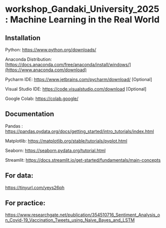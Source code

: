 # workshop_Gandaki_University_2025 : Machine Learning in the Real World

## Installation
Python: https://www.python.org/downloads/

Anaconda Distribution: [https://docs.anaconda.com/free/anaconda/install/windows/](https://www.anaconda.com/download)

Pycharm IDE: https://www.jetbrains.com/pycharm/download/  [Optional]

Visual Studio IDE: https://code.visualstudio.com/download [Optional]

Google Colab: https://colab.google/

## Documentation

Pandas :  https://pandas.pydata.org/docs/getting_started/intro_tutorials/index.html

Matplotlib: https://matplotlib.org/stable/tutorials/pyplot.html

Seaborn: https://seaborn.pydata.org/tutorial.html

Streamlit: https://docs.streamlit.io/get-started/fundamentals/main-concepts

## For data:
https://tinyurl.com/yeys26ph

## For practice:
https://www.researchgate.net/publication/354510716_Sentiment_Analysis_on_Covid-19_Vaccination_Tweets_using_Naive_Bayes_and_LSTM

